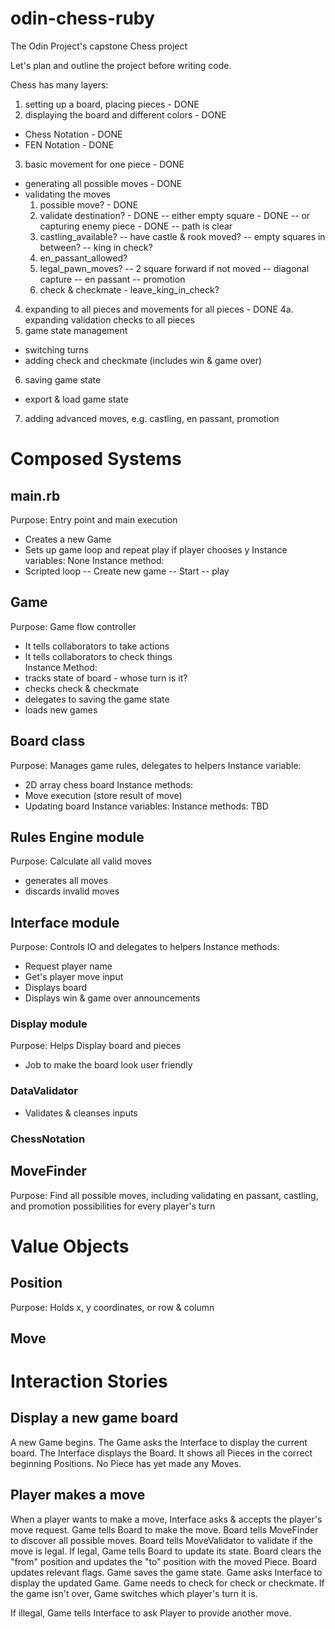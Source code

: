 # odin-chess-ruby
The Odin Project's capstone Chess project

Let's plan and outline the project before writing code.

Chess has many layers: 
1. setting up a board, placing pieces - DONE
2. displaying the board and different colors - DONE
- Chess Notation - DONE
- FEN Notation - DONE
3. basic movement for one piece - DONE
- generating all possible moves - DONE
- validating the moves
  1. possible move? - DONE
  2. validate destination? - DONE
  -- either empty square - DONE
  -- or capturing enemy piece - DONE
  -- path is clear
  3. castling_available?
  -- have castle & rook moved?
  -- empty squares in between?
  -- king in check?
  4. en_passant_allowed?
  5. legal_pawn_moves?
  -- 2 square forward if not moved
  -- diagonal capture
  -- en passant
  -- promotion
  6. check & checkmate - leave_king_in_check?
4. expanding to all pieces and movements for all pieces - DONE
4a. expanding validation checks to all pieces
5. game state management 
- switching turns
- adding check and checkmate (includes win & game over)
6. saving game state
- export & load game state 
7. adding advanced moves, e.g. castling, en passant, promotion

# Composed Systems 

## main.rb
Purpose: Entry point and main execution
- Creates a new Game
- Sets up game loop and repeat play if player chooses y
Instance variables: None
Instance method:
- Scripted loop
-- Create new game
-- Start
-- play

## Game
Purpose: Game flow controller
- It tells collaborators to take actions
- It tells collaborators to check things  
Instance Method:
- tracks state of board - whose turn is it?
- checks check & checkmate 
- delegates to saving the game state
- loads new games

## Board class
Purpose: Manages game rules, delegates to helpers
Instance variable:
- 2D array chess board
Instance methods:
- Move execution (store result of move)
- Updating board
Instance variables:
Instance methods:
TBD

## Rules Engine module
Purpose: Calculate all valid moves
- generates all moves
- discards invalid moves


## Interface module
Purpose: Controls IO and delegates to helpers
Instance methods:
- Request player name
- Get's player move input
- Displays board
- Displays win & game over announcements

### Display module
Purpose: Helps Display board and pieces
- Job to make the board look user friendly

### DataValidator
- Validates & cleanses inputs

### ChessNotation

## MoveFinder
Purpose: Find all possible moves, including
validating en passant, castling, and promotion
possibilities for every player's turn

# Value Objects

## Position
Purpose: Holds x, y coordinates, or row & column

## Move

# Interaction Stories

## Display a new game board
A new Game begins. The Game asks the Interface to 
display the current board. The Interface displays
the Board. It shows all Pieces in the correct 
beginning Positions. No Piece has yet made any Moves.

## Player makes a move
When a player wants to make a move, Interface asks &
accepts the player's move request. Game tells 
Board to make the move. Board tells MoveFinder to discover
all possible moves. Board tells MoveValidator to 
validate if the move is legal. If legal,
Game tells Board to update its state. Board clears the
"from" position and updates the "to" position with the 
moved Piece. Board updates relevant flags.
Game saves the game state. Game 
asks Interface to display the updated Game.
Game needs to check for check or checkmate. If
the game isn't over, Game switches which 
player's turn it is. 

If illegal, Game tells Interface to ask Player to
provide another move.
